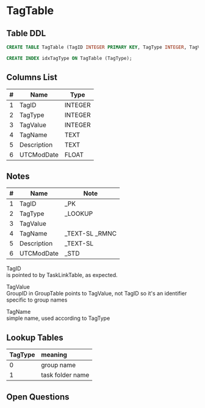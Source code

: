 # TagTable

## Table DDL

``` SQL
CREATE TABLE TagTable (TagID INTEGER PRIMARY KEY, TagType INTEGER, TagValue INTEGER, TagName TEXT COLLATE RMNOCASE, Description TEXT, UTCModDate FLOAT );

CREATE INDEX idxTagType ON TagTable (TagType);
```

## Columns List

| #   | Name        | Type    |
| --- | ----------- | ------- |
| 1   | TagID       | INTEGER |
| 2   | TagType     | INTEGER |
| 3   | TagValue    | INTEGER |
| 4   | TagName     | TEXT    |
| 5   | Description | TEXT    |
| 6   | UTCModDate  | FLOAT   |

## Notes
 
| #   | Name        | Note            |
| --- | ----------- | --------------- |
| 1   | TagID       | _PK             |
| 2   | TagType     | _LOOKUP         |
| 3   | TagValue    |                 |
| 4   | TagName     | _TEXT-SL  _RMNC |
| 5   | Description | _TEXT-SL        |
| 6   | UTCModDate  | _STD            |

TagID\
is pointed to by TaskLinkTable, as expected.

TagValue\
GroupID in GroupTable points to TagValue, not TagID
so it's an identifier specific to group names

TagName\
simple name, used according to TagType


## Lookup Tables

| TagType | meaning          |
| :------ | :--------------- |
| 0       | group name       |
| 1       | task folder name |


## Open Questions
